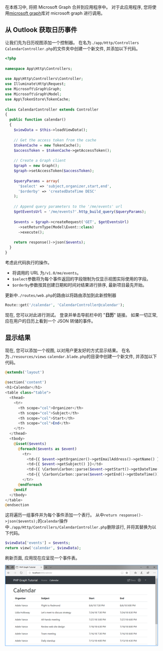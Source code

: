 <!-- markdownlint-disable MD002 MD041 -->

在本练习中, 将把 Microsoft Graph 合并到应用程序中。 对于此应用程序, 您将使用[microsoft graph](https://github.com/microsoftgraph/msgraph-sdk-php)库对 microsoft graph 进行调用。

## <a name="get-calendar-events-from-outlook"></a>从 Outlook 获取日历事件

让我们先为日历视图添加一个控制器。 在名为`./app/Http/Controllers` `CalendarController.php`的文件夹中创建一个新文件, 并添加以下代码。

```php
<?php

namespace App\Http\Controllers;

use App\Http\Controllers\Controller;
use Illuminate\Http\Request;
use Microsoft\Graph\Graph;
use Microsoft\Graph\Model;
use App\TokenStore\TokenCache;

class CalendarController extends Controller
{
  public function calendar()
  {
    $viewData = $this->loadViewData();

    // Get the access token from the cache
    $tokenCache = new TokenCache();
    $accessToken = $tokenCache->getAccessToken();

    // Create a Graph client
    $graph = new Graph();
    $graph->setAccessToken($accessToken);

    $queryParams = array(
      '$select' => 'subject,organizer,start,end',
      '$orderby' => 'createdDateTime DESC'
    );

    // Append query parameters to the '/me/events' url
    $getEventsUrl = '/me/events?'.http_build_query($queryParams);

    $events = $graph->createRequest('GET', $getEventsUrl)
      ->setReturnType(Model\Event::class)
      ->execute();

    return response()->json($events);
  }
}
```

考虑此代码执行的操作。

- 将调用的 URL 为`/v1.0/me/events`。
- `$select`参数将为每个事件返回的字段限制为仅显示视图实际使用的字段。
- `$orderby`参数按其创建日期和时间对结果进行排序, 最新项目最先开始。

更新中`./routes/web.php`的路由以将路由添加到此新控制器

```php
Route::get('/calendar', 'CalendarController@calendar');
```

现在, 您可以对此进行测试。 登录并单击导航栏中的 "**日历**" 链接。 如果一切正常, 应在用户的日历上看到一个 JSON 转储的事件。

## <a name="display-the-results"></a>显示结果

现在, 您可以添加一个视图, 以对用户更友好的方式显示结果。 在名为`./resources/views` `calendar.blade.php`的目录中创建一个新文件, 并添加以下代码。

```php
@extends('layout')

@section('content')
<h1>Calendar</h1>
<table class="table">
  <thead>
    <tr>
      <th scope="col">Organizer</th>
      <th scope="col">Subject</th>
      <th scope="col">Start</th>
      <th scope="col">End</th>
    </tr>
  </thead>
  <tbody>
    @isset($events)
      @foreach($events as $event)
        <tr>
          <td>{{ $event->getOrganizer()->getEmailAddress()->getName() }}</td>
          <td>{{ $event->getSubject() }}</td>
          <td>{{ \Carbon\Carbon::parse($event->getStart()->getDateTime())->format('n/j/y g:i A') }}</td>
          <td>{{ \Carbon\Carbon::parse($event->getEnd()->getDateTime())->format('n/j/y g:i A') }}</td>
        </tr>
      @endforeach
    @endif
  </tbody>
</table>
@endsection
```

这将遍历一组事件并为每个事件添加一个表行。 从中`return response()->json($events);`的`calendar`操作中`./app/Http/Controllers/CalendarController.php`删除该行, 并将其替换为以下代码。

```php
$viewData['events'] = $events;
return view('calendar', $viewData);
```

刷新页面, 应用现在应呈现一个事件表。

![事件表的屏幕截图](./images/add-msgraph-01.png)
